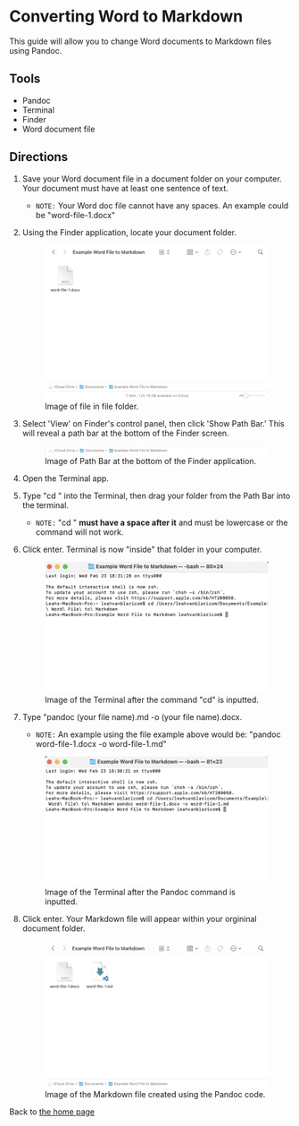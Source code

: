 # Converting Word to Markdown

This guide will allow you to change Word documents to Markdown files using Pandoc. 
## Tools 
- Pandoc 
- Terminal
- Finder
- Word document file 

## Directions 
1. Save your Word document file in a document folder on your computer. Your document must have at least one sentence of text.
   -  `NOTE:` Your Word doc file cannot have any spaces. An example could be "word-file-1.docx"
2. Using the Finder application, locate your document folder. 
   <figure> <img src="images../../../images/word-doc-in-folder-to-convert.png"> </img>
    <figcaption> Image of file in file folder. </figcaption> </figure>

3. Select 'View' on Finder's control panel, then click 'Show Path Bar.' This will reveal a path bar at the bottom of the Finder screen. 
   <figure> <img src="images../../../images/file-path-word-to-md.png"> </img>
   <figcaption> Image of Path Bar at the bottom of the Finder application. </figcaption> </figure>
4. Open the Terminal app. 
5. Type "cd " into the Terminal, then drag your folder from the Path Bar into the terminal.
   - `NOTE:` "cd " **must have a space after it** and must be lowercase or the command will not work. 
6. Click enter. Terminal is now "inside" that folder in your computer. 
   <figure> <img src="images../../../images/cd-example-word-to-md.png"> </img>
    <figcaption> Image of the Terminal after the command "cd" is inputted. </figcaption> </figure>
7. Type "pandoc (your file name).md -o (your file name).docx.
   - `NOTE:` An example using the file example above would be: "pandoc word-file-1.docx -o word-file-1.md"
    <figure> <img src="images/../../images/pandoc-code-word-to-md.png"> </img>
    <figcaption> Image of the Terminal after the Pandoc command is inputted. </figcaption> </figure>

8. Click enter. Your Markdown file will appear within your orgininal document folder. 
   <figure> <img src="images/../../images/md-created-by-pandoc.png">
    <figcaption> Image of the Markdown file created using the Pandoc code. </figcaption> </figure>

Back to [the home page](../index.html)
